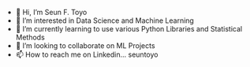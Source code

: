 - 👋 Hi, I’m Seun F. Toyo
- 👀 I’m interested in Data Science and Machine Learning
- 🌱 I’m currently learning to use various Python Libraries and Statistical Methods
- 💞️ I’m looking to collaborate on ML Projects
- 📫 How to reach me on Linkedin... seuntoyo


<!---
SFToyo/SFToyo is a ✨ special ✨ repository because its `README.md` (this file) appears on your GitHub profile.
You can click the Preview link to take a look at your changes.
--->
